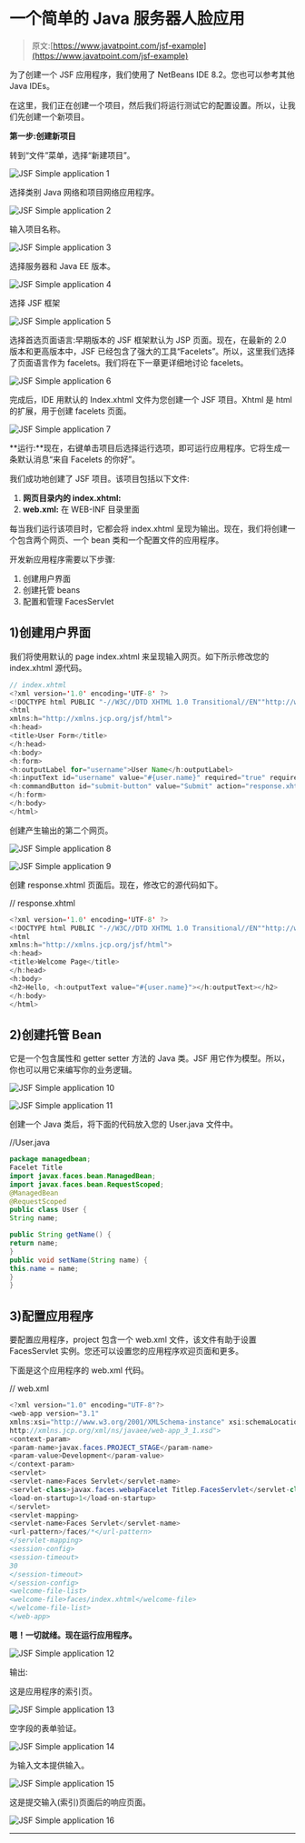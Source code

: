 # 一个简单的 Java 服务器人脸应用

> 原文:[https://www.javatpoint.com/jsf-example](https://www.javatpoint.com/jsf-example)

为了创建一个 JSF 应用程序，我们使用了 NetBeans IDE 8.2。您也可以参考其他 Java IDEs。

在这里，我们正在创建一个项目，然后我们将运行测试它的配置设置。所以，让我们先创建一个新项目。

**第一步:创建新项目**

转到“文件”菜单，选择“新建项目”。

![JSF Simple application 1](img/3884243e269826a11aa193efd3d402fc.png)

选择类别 Java 网络和项目网络应用程序。

![JSF Simple application 2](img/13bb1e10c68d62c8e22c48c249d0ffba.png)

输入项目名称。

![JSF Simple application 3](img/9cf9dd85ada03de39a6dd6cb1a42d8ca.png)

选择服务器和 Java EE 版本。

![JSF Simple application 4](img/e2b300f159ead20dc420a7941a149d0e.png)

选择 JSF 框架

![JSF Simple application 5](img/ffe085d338cc2e5fff2fb2351252beaf.png)

选择首选页面语言:早期版本的 JSF 框架默认为 JSP 页面。现在，在最新的 2.0 版本和更高版本中，JSF 已经包含了强大的工具“Facelets”。所以，这里我们选择了页面语言作为 facelets。我们将在下一章更详细地讨论 facelets。

![JSF Simple application 6](img/8b136d7bb4871c9105cfaf319b056748.png)

完成后，IDE 用默认的 Index.xhtml 文件为您创建一个 JSF 项目。Xhtml 是 html 的扩展，用于创建 facelets 页面。

![JSF Simple application 7](img/aa3e8bd21c2b43e1932248660e6d0dd7.png)

**运行:**现在，右键单击项目后选择运行选项，即可运行应用程序。它将生成一条默认消息“来自 Facelets 的你好”。

我们成功地创建了 JSF 项目。该项目包括以下文件:

1.  **网页目录内的 index.xhtml:**
2.  **web.xml:** 在 WEB-INF 目录里面

每当我们运行该项目时，它都会将 index.xhtml 呈现为输出。现在，我们将创建一个包含两个网页、一个 bean 类和一个配置文件的应用程序。

开发新应用程序需要以下步骤:

1.  创建用户界面
2.  创建托管 beans
3.  配置和管理 FacesServlet

## 1)创建用户界面

我们将使用默认的 page index.xhtml 来呈现输入网页。如下所示修改您的 index.xhtml 源代码。

```java
// index.xhtml
<?xml version='1.0' encoding='UTF-8' ?>
<!DOCTYPE html PUBLIC "-//W3C//DTD XHTML 1.0 Transitional//EN""http://www.w3.org/TR/xhtml1/DTD/xhtml1-transitional.dtd">
<html 
xmlns:h="http://xmlns.jcp.org/jsf/html">
<h:head>
<title>User Form</title>
</h:head>
<h:body>
<h:form>
<h:outputLabel for="username">User Name</h:outputLabel>
<h:inputText id="username" value="#{user.name}" required="true" requiredMessage="User Name is required" /><br/>
<h:commandButton id="submit-button" value="Submit" action="response.xhtml"/>
</h:form>
</h:body>
</html>

```

创建产生输出的第二个网页。

![JSF Simple application 8](img/e1c80017e9ac2114ef83e0a93ed93c81.png)

![JSF Simple application 9](img/23c51662a2cddfa201639363f0a8596c.png)

创建 response.xhtml 页面后。现在，修改它的源代码如下。

// response.xhtml

```java
<?xml version='1.0' encoding='UTF-8' ?>
<!DOCTYPE html PUBLIC "-//W3C//DTD XHTML 1.0 Transitional//EN""http://www.w3.org/TR/xhtml1/DTD/xhtml1-transitional.dtd">
<html 
xmlns:h="http://xmlns.jcp.org/jsf/html">
<h:head>
<title>Welcome Page</title>
</h:head>
<h:body>
<h2>Hello, <h:outputText value="#{user.name}"></h:outputText></h2>
</h:body>
</html>

```

## 2)创建托管 Bean

它是一个包含属性和 getter setter 方法的 Java 类。JSF 用它作为模型。所以，你也可以用它来编写你的业务逻辑。

![JSF Simple application 10](img/4f057fe06928e8499d089c7ed870002d.png)

![JSF Simple application 11](img/85d8c04bc020cbee487c49d198a48a03.png)

创建一个 Java 类后，将下面的代码放入您的 User.java 文件中。

//User.java

```java
package managedbean;
Facelet Title
import javax.faces.bean.ManagedBean;
import javax.faces.bean.RequestScoped;
@ManagedBean
@RequestScoped
public class User {
String name;

public String getName() {
return name;
}
public void setName(String name) {
this.name = name;
}
}

```

## 3)配置应用程序

要配置应用程序，project 包含一个 web.xml 文件，该文件有助于设置 FacesServlet 实例。您还可以设置您的应用程序欢迎页面和更多。

下面是这个应用程序的 web.xml 代码。

// web.xml

```java
<?xml version="1.0" encoding="UTF-8"?>
<web-app version="3.1"  
xmlns:xsi="http://www.w3.org/2001/XMLSchema-instance" xsi:schemaLocation="http://xmlns.jcp.org/xml/ns/javaee 
http://xmlns.jcp.org/xml/ns/javaee/web-app_3_1.xsd">
<context-param>
<param-name>javax.faces.PROJECT_STAGE</param-name>
<param-value>Development</param-value>
</context-param>
<servlet>
<servlet-name>Faces Servlet</servlet-name>
<servlet-class>javax.faces.webapFacelet Titlep.FacesServlet</servlet-class>
<load-on-startup>1</load-on-startup>
</servlet>
<servlet-mapping>
<servlet-name>Faces Servlet</servlet-name>
<url-pattern>/faces/*</url-pattern>
</servlet-mapping>
<session-config>
<session-timeout>
30
</session-timeout>
</session-config>
<welcome-file-list>
<welcome-file>faces/index.xhtml</welcome-file>
</welcome-file-list>
</web-app>

```

**嗯！一切就绪。现在运行应用程序。**

![JSF Simple application 12](img/3e3834532a2c8dfbf5f84b697b74df21.png)

输出:

这是应用程序的索引页。

![JSF Simple application 13](img/39ed1e4ff70e54ac78988ea78110cb3f.png)

空字段的表单验证。

![JSF Simple application 14](img/2de56ca7b826ead927a669d27706fff4.png)

为输入文本提供输入。

![JSF Simple application 15](img/ef665a412545992525864f8afcaeee62.png)

这是提交输入(索引)页面后的响应页面。

![JSF Simple application 16](img/967ecd846d3c93d83968eb72fbc39a7d.png)

* * *